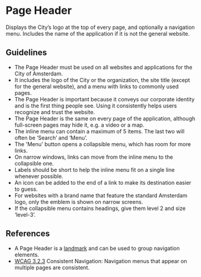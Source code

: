 <!-- @license CC0-1.0 -->

# Page Header

Displays the City’s logo at the top of every page, and optionally a navigation menu.
Includes the name of the application if it is not the general website.

## Guidelines

- The Page Header must be used on all websites and applications for the City of Amsterdam.
- It includes the logo of the City or the organization, the site title (except for the general website), and a menu with links to commonly used pages.
- The Page Header is important because it conveys our corporate identity and is the first thing people see.
  Using it consistently helps users recognize and trust the website.
- The Page Header is the same on every page of the application, although full-screen pages may hide it, e.g. a video or a map.
- The inline menu can contain a maximum of 5 items.
  The last two will often be ‘Search’ and ‘Menu’.
- The 'Menu' button opens a collapsible menu, which has room for more links.
- On narrow windows, links can move from the inline menu to the collapsible one.
- Labels should be short to help the inline menu fit on a single line whenever possible.
- An icon can be added to the end of a link to make its destination easier to guess.
- For websites with a brand name that feature the standard Amsterdam logo, only the emblem is shown on narrow screens.
- If the collapsible menu contains headings, give them level 2 and size ‘level-3’.

## References

- A Page Header is a [landmark](https://www.w3.org/TR/wai-aria-practices-1.1/#aria_landmark_roles) and can be used to group navigation elements.
- [WCAG 3.2.3](https://wcag.com/designers/3-2-3-consistent-navigation/) Consistent Navigation: Navigation menus that appear on multiple pages are consistent.
